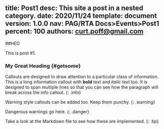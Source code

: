 title:      Post1
desc:       This site a post in a nested category.
date:       2020/11/24
template:   document
version:    1.0.0
nav:        PAG/RTA Docs>Events>Post1
percent:    100
authors:    curt.poff@gmail.com
--------------------------------------


##HED

This is post #1.

### My Great Heading {#getsome}

Callouts are designed to draw attention to a particular class of information. This is a long information callout with **bold** text and *italic* text too. It is designed to span multiple lines so that you can see how the paragraph will break across the info callout.
{: .info}

Warning style callouts can be added too. Keep them punchy.
{: .warning}

Dangerous warnings go here.
{: .danger}

Take a look at the Markdown file to see how these are implemented.
{: .tip}